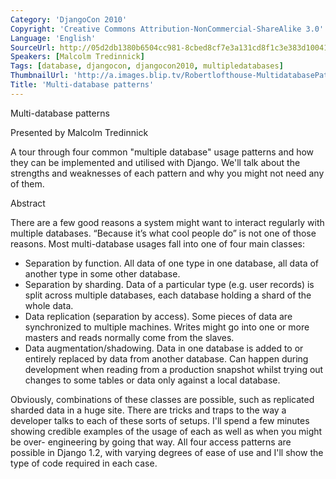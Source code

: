 ```yaml
---
Category: 'DjangoCon 2010'
Copyright: 'Creative Commons Attribution-NonCommercial-ShareAlike 3.0'
Language: 'English'
SourceUrl: http://05d2db1380b6504cc981-8cbed8cf7e3a131cd8f1c3e383d10041.r93.cf2.rackcdn.com/djangocon-2010/38_multi-database-patterns.flv
Speakers: [Malcolm Tredinnick]
Tags: [database, djangocon, djangocon2010, multipledatabases]
ThumbnailUrl: 'http://a.images.blip.tv/Robertlofthouse-MultidatabasePatterns241.png'
Title: 'Multi-database patterns'
---
```

Multi-database patterns

Presented by Malcolm Tredinnick

A tour through four common "multiple database" usage patterns and how they can
be implemented and utilised with Django. We'll talk about the strengths and
weaknesses of each pattern and why you might not need any of them.

Abstract

There are a few good reasons a system might want to interact regularly with
multiple databases. “Because it’s what cool people do” is not one of those
reasons. Most multi-database usages fall into one of four main classes:

  * Separation by function. All data of one type in one database, all data of another type in some other database. 
  * Separation by sharding. Data of a particular type (e.g. user records) is split across multiple databases, each database holding a shard of the whole data. 
  * Data replication (separation by access). Some pieces of data are synchronized to multiple machines. Writes might go into one or more masters and reads normally come from the slaves. 
  * Data augmentation/shadowing. Data in one database is added to or entirely replaced by data from another database. Can happen during development when reading from a production snapshot whilst trying out changes to some tables or data only against a local database. 

Obviously, combinations of these classes are possible, such as replicated
sharded data in a huge site. There are tricks and traps to the way a developer
talks to each of these sorts of setups. I'll spend a few minutes showing
credible examples of the usage of each as well as when you might be over-
engineering by going that way. All four access patterns are possible in Django
1.2, with varying degrees of ease of use and I'll show the type of code
required in each case.
